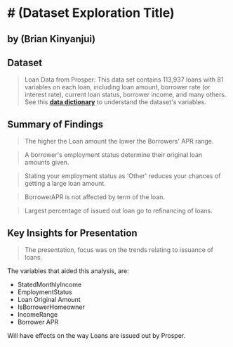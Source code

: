# # (Dataset Exploration Title)
## by (Brian Kinyanjui)


## Dataset
> Loan Data from Prosper: This data set contains 113,937 loans with 81 variables on each loan, including loan amount, 
> borrower rate (or interest rate), current loan status, borrower income, and many others. 
> See this [**data dictionary**](https://docs.google.com/spreadsheets/d/1gDyi_L4UvIrLTEC6Wri5nbaMmkGmLQBk-Yx3z0XDEtI/edit#gid=0) to 
> understand the dataset's variables.

## Summary of Findings

> The higher the Loan amount the lower the Borrowers' APR range.

> A borrower's employment status determine their original loan amounts given.

> Stating your employment status as 'Other' reduces your chances of getting a large loan amount.

> BorrowerAPR is not affected by term of the loan. 

> Largest percentage of issued out loan go to refinancing of loans.


## Key Insights for Presentation

> The presentation, focus was on the trends relating to issuance of loans. 

The variables that aided this analysis, are:
 
 - StatedMonthlyIncome
 - EmploymentStatus
 - Loan Original Amount
 - IsBorrowerHomeowner
 - IncomeRange
 - Borrower APR
 
 Will have effects on the way Loans are issued out by Prosper.
